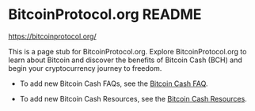 # BitcoinProtocol.org README
https://bitcoinprotocol.org/

This is a page stub for BitcoinProtocol.org. Explore BitcoinProtocol.org to learn about Bitcoin and discover the benefits of Bitcoin Cash (BCH) and begin your cryptocurrency journey to freedom. 

* To add new Bitcoin Cash FAQs, see the [Bitcoin Cash FAQ](https://github.com/davidshares/bitcoinprotocol.org/blob/main/bitcoin-cash-faq.md).

* To add new Bitcoin Cash Resources, see the [Bitcoin Cash Resources](https://github.com/davidshares/bitcoinprotocol.org/blob/main/bitcoin-cash-resources.md).
